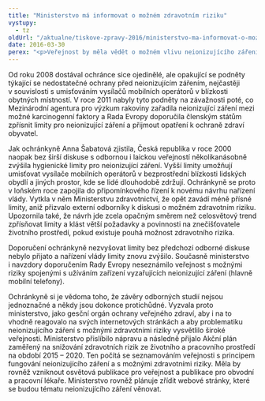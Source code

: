 ```yaml
---
title: "Ministerstvo má informovat o možném zdravotním riziku"
vystupy:
  - tz
oldUrl: "/aktualne/tiskove-zpravy-2016/ministerstvo-ma-informovat-o-moznem-zdravotnim-riziku"
date: 2016-03-30
perex: "<p>Veřejnost by měla vědět o možném vlivu neionizujícího záření na zdraví. Právě nedostatečnou komunikaci s odbornou i širší veřejností vytkla veřejná ochránkyně práv Ministerstvu zdravotnictví v souvislosti s ochranou před neionizujícím zářením.</p>"
---
```


<!-- imported from the old website -->

<p>Od roku 2008 dostával ochránce sice ojedinělé, ale opakující se podněty týkající se nedostatečné ochrany před neionizujícím zářením, nejčastěji v souvislosti s umisťováním vysílačů mobilních operátorů v blízkosti obytných místností. V roce 2011 nabyly tyto podněty na závažnosti poté, co Mezinárodní agentura pro výzkum rakoviny zařadila neionizující záření mezi možné karcinogenní faktory a Rada Evropy doporučila členským státům zpřísnit limity pro neionizující záření a přijmout opatření k ochraně zdraví obyvatel.</p> <p>Jak ochránkyně Anna Šabatová zjistila, Česká republika v roce 2000 naopak bez širší diskuse s odbornou i laickou veřejností několikanásobně zvýšila hygienické limity pro neionizující záření. Vyšší limity umožňují umisťovat vysílače mobilních operátorů v bezprostřední blízkosti lidských obydlí a jiných prostor, kde se lidé dlouhodobě zdržují. Ochránkyně se proto v loňském roce zapojila do připomínkového řízení k novému návrhu nařízení vlády. Vytkla v něm Ministerstvu zdravotnictví, že opět zavádí méně přísné limity, aniž přizvalo externí odborníky k diskusi o možném zdravotním riziku. Upozornila také, že návrh jde zcela opačným směrem než celosvětový trend zpřísňovat limity a klást větší požadavky a povinnosti na znečišťovatele životního prostředí, pokud existuje pouhá možnost zdravotního rizika.</p> <p>Doporučení ochránkyně nezvyšovat limity bez předchozí odborné diskuse nebylo přijato a nařízení vlády limity znovu zvýšilo. Současně ministerstvo i navzdory doporučením Rady Evropy neseznámilo veřejnost s možnými riziky spojenými s užíváním zařízení vyzařujících neionizující záření (hlavně mobilní telefony). </p><p> Ochránkyně si je vědoma toho, že závěry odborných studií nejsou jednoznačné a někdy jsou dokonce protichůdné. Vyzvala proto ministerstvo, jako gesční orgán ochrany veřejného zdraví, aby i na to vhodně reagovalo na svých internetových stránkách a aby problematiku neionizujícího záření s možnými zdravotními riziky vysvětlilo široké veřejnosti. Ministerstvo přislíbilo nápravu a následně přijalo Akční plán zaměřený na snižování zdravotních rizik ze životního a pracovního prostředí na období 2015 – 2020. Ten počítá se seznamováním veřejnosti s principem fungování neionizujícího záření a s možnými zdravotními riziky. Měla by rovněž vzniknout osvětová publikace pro veřejnost a publikace pro obvodní a pracovní lékaře. Ministerstvo rovněž plánuje zřídit webové stránky, které se budou tématu neionizujícího záření věnovat.</p>
